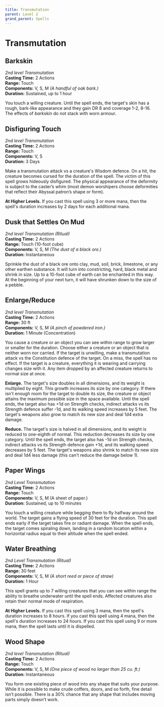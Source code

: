 ```yaml
---
title: Transmutation
parent: Level 2
grand_parent: Spells
---
```


# Transmutation

## Barkskin
*2nd level Transmutation*<br>
**Casting Time:** 2 Actions<br>
**Range:** Touch<br>
**Components:** V, S, M *(A handful of oak bark.)*<br>
**Duration:** Sustained, up to 1 hour

You touch a willing creature. Until the spell ends, the target's skin has a rough, bark-like appearance and they gain DR 8 and coverage 1-2, 8-16. The effects of *barkskin* do not stack with worn armour.

## Disfiguring Touch
*2nd level Transmutation*<br>
**Casting Time:** 2 Actions<br>
**Range:** Touch<br>
**Components:** V, S<br>
**Duration:** 3 Days

Make a transmutation attack vs a creature's Wisdom defence. On a hit, the creature becomes cursed for the duration of the spell. The victim of this spell grows hideously disfigured. The physical appearance of the deformity is subject to the caster’s whim (most demon worshipers choose deformities that reflect their Abyssal patron’s shape or form).

**At Higher Levels.** If you cast this spell using 3 or more mana, then the spell's duration increases by 2 days for each additional mana.

## Dusk that Settles On Mud
*2nd level Transmutation (Ritual)*<br>
**Casting Time:** 2 Actions<br>
**Range:** Touch (10-foot cube)<br>
**Components:** V, S, M *(The dust of a black ore.)*<br>
**Duration:** Instantaneous

Sprinkle the dust of a black ore onto clay, mud, soil, brick, limestone, or any other earthen substance. It will turn into constricting, hard, black metal and shrink in size. Up to a 10-foot cube of earth can be enchanted in this way. At the beginning of your next turn, it will have shrunken down to the size of a pebble.

## Enlarge/Reduce
*2nd level Transmutation*<br>
**Casting Time:** 2 Actions<br>
**Range:** 30 ft<br>
**Components:** V, S, M *(A pinch of powdered iron.)*<br>
**Duration:** 1 Minute (Concentration)

You cause a creature or an object you can see within range to grow larger or smaller for the duration. Choose either a creature or an object that is neither worn nor carried. If the target is unwilling, make a transmutation attack vs the Constitution defence of the target. On a miss, the spell has no effect. If the target is a creature, everything it is wearing and carrying changes size with it. Any item dropped by an affected creature returns to normal size at once.

**Enlarge.** The target's size doubles in all dimensions, and its weight is multiplied by eight. This growth increases its size by one category. If there isn't enough room for the target to double its size, the creature or object attains the maximum possible size in the space available. Until the spell ends, the target also has +1d on Strength checks, indirect attacks vs its Strength defence suffer -1d, and its walking speed increases by 5 feet. The target's weapons also grow to match its new size and deal 1d4 extra damage.

**Reduce.** The target's size is halved in all dimensions, and its weight is reduced to one-eighth of normal. This reduction decreases its size by one category. Until the spell ends, the target also has -1d on Strength checks, indirect attacks vs its Strength defence gain +1d, and its walking speed decreases by 5 feet. The target's weapons also shrink to match its new size and deal 1d4 less damage (this can't reduce the damage below 1).

## Paper Wings
*2nd Level Transmutation*<br>
**Casting Time:** 2 Actions<br>
**Range:** Touch<br>
**Components:** V, S, M (A sheet of paper.)<br>
**Duration:** Sustained, up to 10 minutes

You touch a willing creature while begging them to fly halfway around the world. The target gains a flying speed of 30 feet for the duration. This spell ends early if the target takes fire or radiant damage. When the spell ends, the target comes spiraling down, landing in a random location within a horizontal radius equal to their altitude when the spell ended.

## Water Breathing
*2nd Level Transmutation (Ritual)*<br>
**Casting Time:** 2 Actions<br>
**Range:** 30 feet<br>
**Components:** V, S, M *(A short reed or piece of straw)*<br>
**Duration:** 1 Hour

This spell grants up to 7 willing creatures that you can see within range the ability to breathe underwater until the spell ends. Affected creatures also retain their normal mode of respiration.

**At Higher Levels.** If you cast this spell using 3 mana, then the spell's duration increases to 8 hours. If you cast this spell using 4 mana, then the spell's duration increases to 24 hours. If you cast this spell using 9 or more mana, then the spell lasts until it is dispelled.

## Wood Shape
*2nd level Transmutation (Ritual)*<br>
**Casting Time:** 2 Actions<br>
**Range:** Touch<br>
**Components:** V, S, M *(One piece of wood no larger than 25 cu. ft.)*<br>
**Duration:** Instantaneous

You form one existing piece of wood into any shape that suits your purpose. While it is possible to make crude coffers, doors, and so forth, fine detail isn’t possible. There is a 30% chance that any shape that includes moving parts simply doesn't work.
